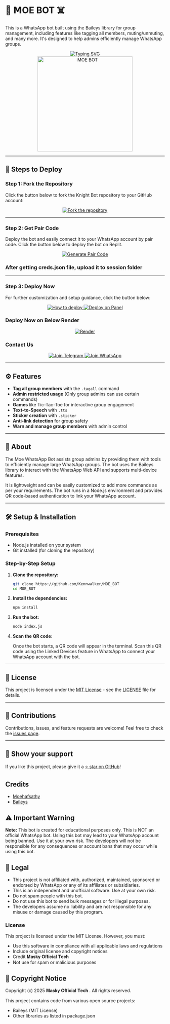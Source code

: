 # 🤖 𝗠OE BOT ☠️

This is a WhatsApp bot built using the Baileys library for group management, including features like tagging all members, muting/unmuting, and many more. It's designed to help admins efficiently manage WhatsApp groups.

<div align="center"> 
  <a href="https://git.io/typing-svg"> 
    <img src="https://readme-typing-svg.demolab.com?font=Ribeye&size=50&pause=1000&color=33ff00&center=true&width=910&height=100&lines=MASKY MD;Multi+Device+Whatsapp+Bot;Coded+By+Moe_hafsathy_☠️" alt="Typing SVG" />
  </a> 
</div> 

<div align="center"> 
  <a href="https://youtube.com/@Masky_Official_Tech"> 
    <img src="https://i.postimg.cc/RZb4wYsK/IMG-0168.jpg" alt="MOE BOT" height="300"> 
  </a> 
</div>

---

## 🚀 Steps to Deploy

### Step 1: Fork the Repository

Click the button below to fork the Knight Bot repository to your GitHub account:

<div align="center">
  <a href="https://github.com/Kennwalker/MOE_BOT/fork">
    <img src="https://img.shields.io/badge/Fork-Repository-blue?style=for-the-badge" alt="Fork the repository"/>
  </a>
</div>

---

### Step 2: Get Pair Code

Deploy the bot and easily connect it to your WhatsApp account by pair code. Click the button below to deploy the bot on Replit.

<div align="center">
  <a href="https://moe-bot-pair-code.onrender.com/" target="_blank">
    <img src="https://img.shields.io/badge/GET%20PAIR%20CODE-Easy%20Method-ff4d4d?style=for-the-badge" alt="Generate Pair Code"/>
  </a>
</div>


### After getting creds.json file, upload it to session folder

---

### Step 3: Deploy Now

For further customization and setup guidance, click the button below:

<div align="center">
  <a href="https://youtu.be/CA7CfI-8Gpk?si=ppqwJEkpLaqTYVQ0">
    <img src="https://img.shields.io/badge/Deploy Tutorial-dc3545?style=for-the-badge&logo=youtube" alt="How to deploy"/>
  </a>
  <a href="https://bot-hosting.net/">
    <img src="https://img.shields.io/badge/Deploy on Panel-28a745?style=for-the-badge" alt="Deploy on Panel"/>
  </a>
</div>


### Deploy Now on Below Render
<div align="center">
<a href="https://dashboard.render.com/web/new" target="_blank">
  <img src="https://img.shields.io/badge/Render-D6B7D6?style=for-the-badge&logo=server&logoColor=black" alt="Render"/>
</a>
</div>

### Contact Us

<div align="center">
  <a href="https://t.me/moee048">
    <img src="https://img.shields.io/badge/Join%20Telegram-0078E7?style=for-the-badge&logo=telegram&logoColor=white" alt="Join Telegram"/>
  </a>
  <a href="https://wa.me/message/HEYNTN2KD6K7O1">
    <img src="https://img.shields.io/badge/Join%20WhatsApp-25D366?style=for-the-badge&logo=whatsapp&logoColor=white" alt="Join WhatsApp"/>
  </a>
</div>

---

## ⚙️ Features

- **Tag all group members** with the `.tagall` command
- **Admin restricted usage** (Only group admins can use certain commands)
- **Games** like Tic-Tac-Toe for interactive group engagement
- **Text-to-Speech** with `.tts`
- **Sticker creation** with `.sticker`
- **Anti-link detection** for group safety
- **Warn and manage group members** with admin control

---

## 📖 About

The Moe WhatsApp Bot assists group admins by providing them with tools to efficiently manage large WhatsApp groups. The bot uses the Baileys library to interact with the WhatsApp Web API and supports multi-device features.

It is lightweight and can be easily customized to add more commands as per your requirements. The bot runs in a Node.js environment and provides QR code-based authentication to link your WhatsApp account.

---

## 🛠️ Setup & Installation

### Prerequisites

- Node.js installed on your system
- Git installed (for cloning the repository)

### Step-by-Step Setup

1. **Clone the repository:**

    ```bash
    git clone https://github.com/Kennwalker/MOE_BOT
    cd MOE_BOT
    ```

2. **Install the dependencies:**

    ```bash
    npm install
    ```

3. **Run the bot:**

    ```bash
    node index.js
    ```

4. **Scan the QR code:**

    Once the bot starts, a QR code will appear in the terminal. Scan this QR code using the Linked Devices feature in WhatsApp to connect your WhatsApp account with the bot.

---


## 📄 License

This project is licensed under the [MIT License](https://opensource.org/licenses/MIT) - see the [LICENSE](https://github.com/Kennwalker/MOE_BOT/blob/main/LICENSE) file for details.

---

## 🙌 Contributions

Contributions, issues, and feature requests are welcome! Feel free to check the [issues page](https://github.com/Kennwalker/MOE_BOT/issues).

---

## 🌟 Show your support

If you like this project, please give it a [⭐️ star on GitHub](https://github.com/Kennwalker/MOE_BOT)!


## Credits

- [Moehafsathy](https://github.com/Kennwalker)
- [Baileys](https://github.com/adiwajshing/Baileys)


## ⚠️ Important Warning

**Note:** This bot is created for educational purposes only. This is NOT an official WhatsApp bot. Using this bot may lead to your WhatsApp account being banned. Use it at your own risk. The developers will not be responsible for any consequences or account bans that may occur while using this bot.

## 📝 Legal

- This project is not affiliated with, authorized, maintained, sponsored or endorsed by WhatsApp or any of its affiliates or subsidiaries.
- This is an independent and unofficial software. Use at your own risk.
- Do not spam people with this bot.
- Do not use this bot to send bulk messages or for illegal purposes.
- The developers assume no liability and are not responsible for any misuse or damage caused by this program.

### License
This project is licensed under the MIT License. However, you must:
- Use this software in compliance with all applicable laws and regulations
- Include original license and copyright notices
- Credit 𝐌𝐚𝐬𝐤𝐲 𝐎𝐟𝐟𝐢𝐜𝐢𝐚𝐥 𝐓𝐞𝐜𝐡
- Not use for spam or malicious purposes

## 📜 Copyright Notice

Copyright (c) 2025 𝐌𝐚𝐬𝐤𝐲 𝐎𝐟𝐟𝐢𝐜𝐢𝐚𝐥 𝐓𝐞𝐜𝐡 . All rights reserved.

This project contains code from various open source projects:
- Baileys (MIT License)
- Other libraries as listed in package.json
